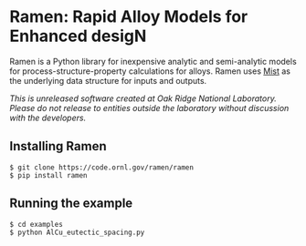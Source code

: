 # Ramen: Rapid Alloy Models for Enhanced desigN
Ramen is a Python library for inexpensive analytic and semi-analytic models for process-structure-property calculations for alloys. Ramen uses [Mist](https://code.ornl.gov/mist/mist) as the underlying data structure for inputs and outputs.

*This is unreleased software created at Oak Ridge National Laboratory. Please do not release to entities outside the laboratory without discussion with the developers.*

## Installing Ramen
```
$ git clone https://code.ornl.gov/ramen/ramen
$ pip install ramen
```

## Running the example
```
$ cd examples
$ python AlCu_eutectic_spacing.py
```